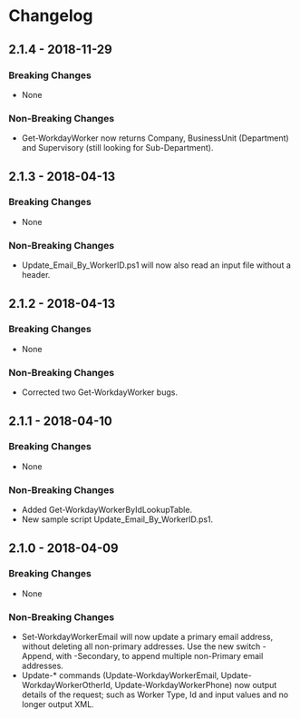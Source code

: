 # Changelog

## 2.1.4 - 2018-11-29

### Breaking Changes

- None

### Non-Breaking Changes
- Get-WorkdayWorker now returns Company, BusinessUnit (Department) and Supervisory (still looking for Sub-Department).

## 2.1.3 - 2018-04-13

### Breaking Changes

- None

### Non-Breaking Changes
- Update_Email_By_WorkerID.ps1 will now also read an input file without a header.

## 2.1.2 - 2018-04-13

### Breaking Changes

- None

### Non-Breaking Changes
- Corrected two Get-WorkdayWorker bugs.

## 2.1.1 - 2018-04-10

### Breaking Changes

- None

### Non-Breaking Changes
- Added Get-WorkdayWorkerByIdLookupTable.
- New sample script Update_Email_By_WorkerID.ps1. 

## 2.1.0 - 2018-04-09

### Breaking Changes

- None

### Non-Breaking Changes
- Set-WorkdayWorkerEmail will now update a primary email address, without deleting all non-primary addresses. Use the new switch -Append, with -Secondary, to append multiple non-Primary email addresses.
- Update-* commands (Update-WorkdayWorkerEmail, Update-WorkdayWorkerOtherId, Update-WorkdayWorkerPhone) now output details of the request; such as Worker Type, Id and input values and no longer output XML.
